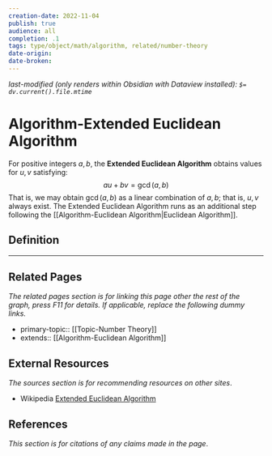 ```yaml
---
creation-date: 2022-11-04
publish: true
audience: all
completion: .1
tags: type/object/math/algorithm, related/number-theory
date-origin: 
date-broken: 
---
```

*last-modified (only renders within Obsidian with Dataview installed): `$= dv.current().file.mtime`*
# Algorithm-Extended Euclidean Algorithm
For positive integers $a,b$, the **Extended Euclidean Algorithm** obtains values for $u,v$ satisfying:
$$au+bv=\gcd(a,b)$$
That is, we may obtain $\gcd(a,b)$ as a linear combination of $a,b$; that is, $u,v$ always exist. The Extended Euclidean Algorithm runs as an additional step following the [[Algorithm-Euclidean Algorithm|Euclidean Algorithm]].

## Definition

---
## Related Pages
*The related pages section is for linking this page other the rest of the graph, press F11 for details. If applicable, replace the following dummy links.*
- primary-topic:: [[Topic-Number Theory]]
- extends:: [[Algorithm-Euclidean Algorithm]]

## External Resources
*The sources section is for recommending resources on other sites*.
- Wikipedia [Extended Euclidean Algorithm](https://en.wikipedia.org/wiki/Extended_euclidean_algorithm)

## References
*This section is for citations of any claims made in the page*.